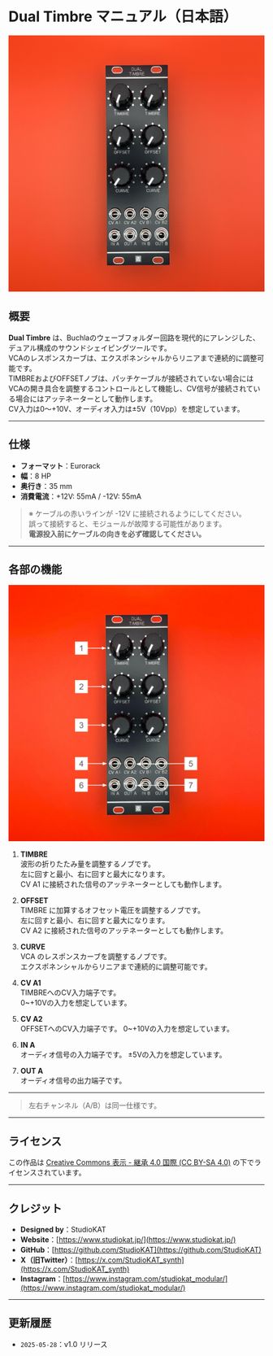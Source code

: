 # Dual Timbre マニュアル（日本語）

![Dual Timbre Front](<../Images/Dual Timbre_Front.jpeg>)

## 概要

**Dual Timbre** は、Buchlaのウェーブフォルダー回路を現代的にアレンジした、デュアル構成のサウンドシェイピングツールです。  
VCAのレスポンスカーブは、エクスポネンシャルからリニアまで連続的に調整可能です。  
TIMBREおよびOFFSETノブは、パッチケーブルが接続されていない場合にはVCAの開き具合を調整するコントロールとして機能し、CV信号が接続されている場合にはアッテネーターとして動作します。  
CV入力は0～+10V、オーディオ入力は±5V（10Vpp）を想定しています。  

---

## 仕様

- **フォーマット**：Eurorack  
- **幅**：8 HP  
- **奥行き**：35 mm  
- **消費電流**：+12V: 55mA / -12V: 55mA  

> ※ ケーブルの赤いラインが -12V に接続されるようにしてください。  
> 誤って接続すると、モジュールが故障する可能性があります。  
> **電源投入前にケーブルの向きを必ず確認してください。**

---

## 各部の機能

![explanation](<../Images/Dual Timbre_Ex.jpg>)

1. **TIMBRE**  
   波形の折りたたみ量を調整するノブです。  
   左に回すと最小、右に回すと最大になります。  
   CV A1 に接続された信号のアッテネーターとしても動作します。

2. **OFFSET**  
   TIMBRE に加算するオフセット電圧を調整するノブです。  
   左に回すと最小、右に回すと最大になります。  
   CV A2 に接続された信号のアッテネーターとしても動作します。  

3. **CURVE**  
   VCA のレスポンスカーブを調整するノブです。  
   エクスポネンシャルからリニアまで連続的に調整可能です。

4. **CV A1**  
   TIMBREへのCV入力端子です。  
   0~+10Vの入力を想定しています。

5. **CV A2**  
   OFFSETへのCV入力端子です。
   0~+10Vの入力を想定しています。

6. **IN A**  
   オーディオ信号の入力端子です。
   ±5Vの入力を想定しています。  

7. **OUT A**  
   オーディオ信号の出力端子です。

---

> 左右チャンネル（A/B）は同一仕様です。  

---

## ライセンス

この作品は [Creative Commons 表示 - 継承 4.0 国際 (CC BY-SA 4.0)](https://creativecommons.org/licenses/by-sa/4.0/deed.ja) の下でライセンスされています。

---

## クレジット

- **Designed by**：StudioKAT  
- **Website**：[https://www.studiokat.jp/](https://www.studiokat.jp/)  
- **GitHub**：[https://github.com/StudioKAT](https://github.com/StudioKAT)  
- **X（旧Twitter）**：[https://x.com/StudioKAT_synth](https://x.com/StudioKAT_synth)  
- **Instagram**：[https://www.instagram.com/studiokat_modular/](https://www.instagram.com/studiokat_modular/)

---

## 更新履歴

- `2025-05-28`：v1.0 リリース  
